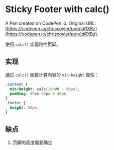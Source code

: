 # Sticky Footer with calc()

A Pen created on CodePen.io. Original URL: [https://codepen.io/chriscoyier/pen/jqRXBz](https://codepen.io/chriscoyier/pen/jqRXBz).

使用 `calc()` 实现粘性页脚。

## 实现

通过 `calc()` 函数计算内容的 `min-height` 属性：

```css
.content {
  min-height: calc(100vh - 50px);
  padding: 40px 40px 0 40px;
}
.footer {
  height: 50px;
}
```

## 缺点

1. 页脚的高度需要确定
